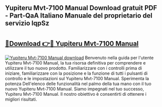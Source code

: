 ## Yupiteru Mvt-7100 Manual Download gratuit PDF - Part-QaA Italiano Manuale del proprietario del servizio lqpSz

# <h2><a href="http://df9f5l.blite.top/?on=Yupiteru+Mvt-7100+Manual">🔗Download 👉🔴 Yupiteru Mvt-7100 Manual</a></h2>

[![Yupiteru Mvt-7100 Manual download](https://i.imgur.com/lujVjoI.png)](http://df9f5l.blite.top/?on=Yupiteru+Mvt-7100+Manual)
Benvenuto nella guida per l'utente Yupiteru Mvt-7100 Manual, la tua risorsa definitiva per comprendere e utilizzare il tuo nuovo prodotto. Familiarizzare con i controlli prima di iniziare, familiarizzare con la posizione e la funzione di tutti i pulsanti di controllo e le impostazioni sul Yupiteru Mvt-7100 Manual. Sperimenta la potenza Dell'elenco delle funzionalità nel palmo della tua mano con il tuo nuovo Yupiteru Mvt-7100 Manual. Siamo impegnati nel tuo successo, Yupiteru Mvt-7100 Manual. Il nostro obiettivo è consentirti di ottenere i migliori risultati.
